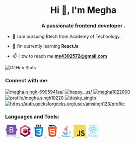 <h1 align="center">Hi 👋, I'm Megha</h1>
<h3 align="center">A passionate frontend developer .</h3>


- 🔭 I am pursuing Btech from Academy of Technology.
- 🌱 I’m currently learning **ReactJs**

- 📫 How to reach me **ms4302572@gmail.com**


![GitHub Stats](https://github-readme-stats.vercel.app/api?username=am-dusky&theme=radical)

<h3 align="left">Connect with me:</h3>
<p align="left">
<a href="https://linkedin.com/in/megha-singh-6905941aa/" target="blank"><img align="center" src="https://raw.githubusercontent.com/rahuldkjain/github-profile-readme-generator/master/src/images/icons/Social/linked-in-alt.svg" alt="megha-singh-6905941aa/" height="30" width="40" /></a>
<a href="https://instagram.com/happy._us/" target="blank"><img align="center" src="https://raw.githubusercontent.com/rahuldkjain/github-profile-readme-generator/master/src/images/icons/Social/instagram.svg" alt="happy._us/" height="30" width="40" /></a>
<a href="https://www.codechef.com/users/amsingh_1" target="blank"><img align="center" src="https://cdn.jsdelivr.net/npm/simple-icons@3.1.0/icons/codechef.svg" alt="megha1022000" height="30" width="40" /></a>
<a href="https://codeforces.com/profile/Megha.as" target="blank"><img align="center" src="https://cdn.jsdelivr.net/npm/simple-icons@3.0.1/icons/codeforces.svg" alt="profile/megha.singh10220" height="30" width="40" /></a>
<a href="https://www.leetcode.com/dusky_singh/" target="blank"><img align="center" src="https://raw.githubusercontent.com/rahuldkjain/github-profile-readme-generator/master/src/images/icons/Social/leet-code.svg" alt="dusky_singh/" height="30" width="40" /></a>
<a href="https://auth.geeksforgeeks.org/user/geeksforgeeks.org/user/meghasingh10220/profile" target="blank"><img align="center" src="https://raw.githubusercontent.com/rahuldkjain/github-profile-readme-generator/master/src/images/icons/Social/geeks-for-geeks.svg" alt="https://auth.geeksforgeeks.org/user/amsingh123/profile" height="30" width="40" /></a>
</p>

<h3 align="left">Languages and Tools:</h3>
<p align="left"> <a href="https://getbootstrap.com" target="_blank"> <img src="https://raw.githubusercontent.com/devicons/devicon/master/icons/bootstrap/bootstrap-plain-wordmark.svg" alt="bootstrap" width="40" height="40"/> </a> <a href="https://www.w3schools.com/cpp/" target="_blank"> <img src="https://raw.githubusercontent.com/devicons/devicon/master/icons/cplusplus/cplusplus-original.svg" alt="cplusplus" width="40" height="40"/> </a> <a href="https://www.w3schools.com/css/" target="_blank"> <img src="https://raw.githubusercontent.com/devicons/devicon/master/icons/css3/css3-original-wordmark.svg" alt="css3" width="40" height="40"/> </a> <a href="https://www.w3.org/html/" target="_blank"> <img src="https://raw.githubusercontent.com/devicons/devicon/master/icons/html5/html5-original-wordmark.svg" alt="html5" width="40" height="40"/> </a> <a href="https://www.java.com" target="_blank"> <img src="https://raw.githubusercontent.com/devicons/devicon/master/icons/java/java-original.svg" alt="java" width="40" height="40"/> </a> <a href="https://developer.mozilla.org/en-US/docs/Web/JavaScript" target="_blank"> <img src="https://raw.githubusercontent.com/devicons/devicon/master/icons/javascript/javascript-original.svg" alt="javascript" width="40" height="40"/> </a> <a href="https://reactjs.org/" target="_blank"> <img src="https://raw.githubusercontent.com/devicons/devicon/master/icons/react/react-original-wordmark.svg" alt="react" width="40" height="40"/> </a> </p>


